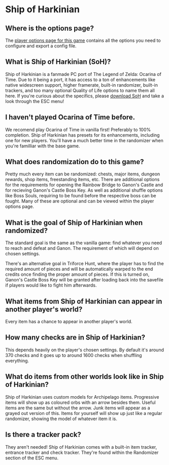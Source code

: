 # Ship of Harkinian

## Where is the options page?

The [player options page for this game](../player-options) contains all the options you need to configure and export a config file.


## What is Ship of Harkinian (SoH)?

Ship of Harkinian is a fanmade PC port of The Legend of Zelda: Ocarina of Time. Due to it being a port, it has access to a ton
of enhancements like native widescreen support, higher framerate, built-in randomizer, built-in
trackers, and too many optional Quality of Life options to name them all here. 
If you're curious about the specifics, please [download SoH](https://www.shipofharkinian.com/) and take a look
through the ESC menu!


## I haven't played Ocarina of Time before.

We recomend play Ocarina of Time in vanilla first! Preferably to 100% completion. 
Ship of Harkinian has presets for its enhancements, including one for new players. 
You'll have a much better time in the randomizer when you're familliar with the base game. 


## What does randomization do to this game?

Pretty much every item can be randomized: chests, major items, dungeon rewards, shop items, freestanding items, etc. 
There are additional options for the requirements for opening the Rainbow Bridge to Ganon's Castle and for recieving Ganon's Castle Boss Key.
As well as additional shuffle options like Boss Souls, 
requiring to be found before the respective boss can be fought. 
Many of these are optional and can be viewed within the player options page.


## What is the goal of Ship of Harkinian when randomized?

The standard goal is the same as the vanilla game: find whatever you need to reach and defeat and Ganon.
The requirement of which will depend on chosen settings.

There's an alternative goal in Triforce Hunt, where the player has to find the required amount of pieces and will be automatically
warped to the end credits once finding the proper amount of pieces. If this is turned on, Ganon's Castle Boss Key will be granted
after loading back into the savefile if players would like to fight him afterwards.


## What items from Ship of Harkinian can appear in another player's world?

Every item has a chance to appear in another player's world.


## How many checks are in Ship of Harkinian?

This depends heavily on the player's chosen settings. By default it's around 370 checks and it goes up to around 1600 checks
when shuffling everything.


## What do items from other worlds look like in Ship of Harkinian?

Ship of Harkinian uses custom models for Archipelago items. Progressive items will show up as coloured orbs with an arrow besides
them. Useful items are the same but without the arrow. Junk items will appear as a grayed out version of this. Items for
yourself will show up just like a regular randomizer, showing the model of whatever item it is.


## Is there a tracker pack?

They aren't needed! Ship of Harkinian comes with a built-in item tracker, entrance tracker and check tracker. They're found 
within the Randomizer section of the ESC menu.
